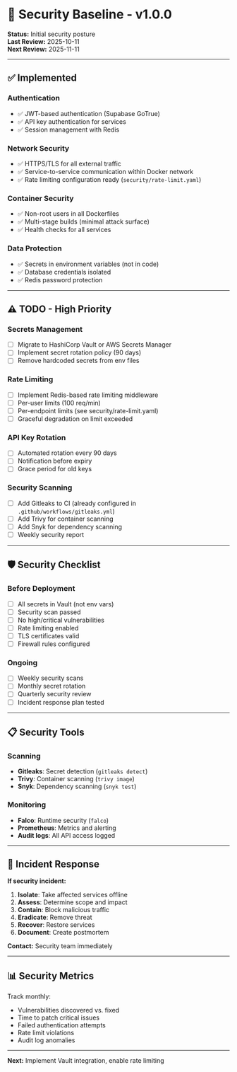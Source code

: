 # 🔐 Security Baseline - v1.0.0

**Status:** Initial security posture  
**Last Review:** 2025-10-11  
**Next Review:** 2025-11-11

---

## ✅ Implemented

### **Authentication**
- ✅ JWT-based authentication (Supabase GoTrue)
- ✅ API key authentication for services
- ✅ Session management with Redis

### **Network Security**
- ✅ HTTPS/TLS for all external traffic
- ✅ Service-to-service communication within Docker network
- ✅ Rate limiting configuration ready (`security/rate-limit.yaml`)

### **Container Security**
- ✅ Non-root users in all Dockerfiles
- ✅ Multi-stage builds (minimal attack surface)
- ✅ Health checks for all services

### **Data Protection**
- ✅ Secrets in environment variables (not in code)
- ✅ Database credentials isolated
- ✅ Redis password protection

---

## ⚠️ TODO - High Priority

### **Secrets Management**
- [ ] Migrate to HashiCorp Vault or AWS Secrets Manager
- [ ] Implement secret rotation policy (90 days)
- [ ] Remove hardcoded secrets from env files

### **Rate Limiting**
- [ ] Implement Redis-based rate limiting middleware
- [ ] Per-user limits (100 req/min)
- [ ] Per-endpoint limits (see security/rate-limit.yaml)
- [ ] Graceful degradation on limit exceeded

### **API Key Rotation**
- [ ] Automated rotation every 90 days
- [ ] Notification before expiry
- [ ] Grace period for old keys

### **Security Scanning**
- [ ] Add Gitleaks to CI (already configured in `.github/workflows/gitleaks.yml`)
- [ ] Add Trivy for container scanning
- [ ] Add Snyk for dependency scanning
- [ ] Weekly security report

---

## 🛡️ Security Checklist

### **Before Deployment**
- [ ] All secrets in Vault (not env vars)
- [ ] Security scan passed
- [ ] No high/critical vulnerabilities
- [ ] Rate limiting enabled
- [ ] TLS certificates valid
- [ ] Firewall rules configured

### **Ongoing**
- [ ] Weekly security scans
- [ ] Monthly secret rotation
- [ ] Quarterly security review
- [ ] Incident response plan tested

---

## 📋 Security Tools

### **Scanning**
- **Gitleaks**: Secret detection (`gitleaks detect`)
- **Trivy**: Container scanning (`trivy image`)
- **Snyk**: Dependency scanning (`snyk test`)

### **Monitoring**
- **Falco**: Runtime security (`falco`)
- **Prometheus**: Metrics and alerting
- **Audit logs**: All API access logged

---

## 🚨 Incident Response

**If security incident:**

1. **Isolate**: Take affected services offline
2. **Assess**: Determine scope and impact
3. **Contain**: Block malicious traffic
4. **Eradicate**: Remove threat
5. **Recover**: Restore services
6. **Document**: Create postmortem

**Contact:** Security team immediately

---

## 📊 Security Metrics

Track monthly:
- Vulnerabilities discovered vs. fixed
- Time to patch critical issues
- Failed authentication attempts
- Rate limit violations
- Audit log anomalies

---

**Next:** Implement Vault integration, enable rate limiting


